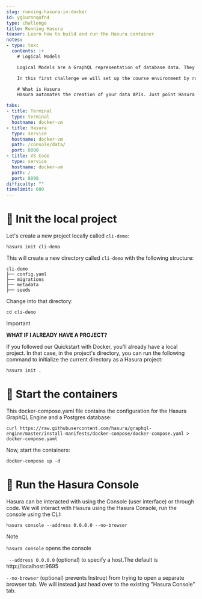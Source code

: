 ```yaml
---
slug: running-hasura-in-docker
id: yg1urnnqufn4
type: challenge
title: Running Hasura
teaser: Learn how to build and run the Hasura container
notes:
- type: text
  contents: |+
    # Logical Models

    Logical Models are a GraphQL representation of database data. They provide an abstraction over the underlying database. Logical Models are a new approach from Hasura and are currently used by the Native Queries and the GraphQL API for a native database query.

    In this first challenge we will set up the course environment by running Hasura in a docker container and connecting to our demo database.

    # What is Hasura
    Hasura automates the creation of your data APIs. Just point Hasura to your data and watch as it instantly generates a robust GraphQL API with CRUD operations!

tabs:
- title: Terminal
  type: terminal
  hostname: docker-vm
- title: Hasura
  type: service
  hostname: docker-vm
  path: /console/data/
  port: 8080
- title: VS Code
  type: service
  hostname: docker-vm
  path: /
  port: 8090
difficulty: ""
timelimit: 600
---
```


🧪 Init the local project
=======================

Let's create a new project locally called `cli-demo`:

```bash,run
hasura init cli-demo
```

This will create a new directory called `cli-demo` with the following structure:

```nocopy
cli-demo
├── config.yaml
├── migrations
├── metadata
├── seeds
```

Change into that directory:

```bash,run
cd cli-demo
```

> [!IMPORTANT]
> **WHAT IF I ALREADY HAVE A PROJECT?**
>
>If you followed our Quickstart with Docker, you'll already have a local project. In that case, in the project's directory, you can run the following command to initialize the current directory as a Hasura project:
>```run
>hasura init .

🏃 Start the containers
===

This docker-compose.yaml file contains the configuration for the Hasura GraphQL Engine and a Postgres database:

```bash,run
curl https://raw.githubusercontent.com/hasura/graphql-engine/master/install-manifests/docker-compose/docker-compose.yaml > docker-compose.yaml
```

Now, start the containers:

```bash,run
docker-compose up -d
```
🏃 Run the Hasura Console
===

Hasura can be interacted with using the Console (user interface) or through code. We will interact with Hasura using the Hasura Console, run the console using the CLI:
```bash,run
hasura console --address 0.0.0.0 --no-browser
```
> [!NOTE]
> ```hasura console``` opens the console
>
> ``` --address 0.0.0.0``` (optional) to specify a host.The default is http://localhost:9695
>
> ```--no-browser``` (optional) prevents Instruqt from trying to open a separate browser tab.
> We will instead just head over to the existing "Hasura Console" tab.